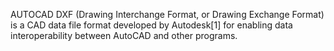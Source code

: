 AUTOCAD DXF (Drawing Interchange Format, or Drawing Exchange Format) is a CAD data file format developed by Autodesk[1] for enabling data interoperability between AutoCAD and other programs.

